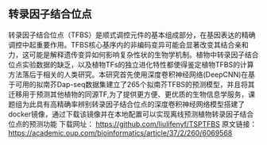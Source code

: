 ## 转录因子结合位点
转录因子结合位点（TFBS）是顺式调控元件的基本组成部分，在基因表达的精确调控中起重要作用。TFBS核心基序内的非编码变异可能会显著改变其结合亲和力，这可能是解释遗传变异如何影响复杂性状的生物学机制。植物中转录因子结合位点实验数据的缺乏，以及植物TFs的独立进化特性都使得鉴定植物TFBS的计算方法落后于相关的人类研究。本研究首先使用深度卷积神经网络(DeepCNN)在基于可用的拟南芥Dap-seq数据集建立了265个拟南芥TFBS的预测模型，并且将其迁移用于预测其他植物的同源TF,为了提供更方便、更优质的生物信息学服务，课题组为此具有高精确率辨别转录因子结合位点的深度卷积神经网络模型搭建了docker镜像，通过下载该镜像并在本地配置可以实现离线预测植物转录因子结合位点的预测功能
下载网址：
https://github.com/liulifenyf/TSPTFBS
原文链接：
https://academic.oup.com/bioinformatics/article/37/2/260/6069568
